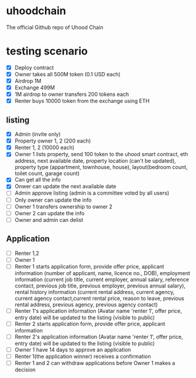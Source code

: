 # uhoodchain
The official Github repo of Uhood Chain

# testing scenario
- [x] Deploy contract
- [x] Owner takes all 500M token (0.1 USD each)
- [x] Airdrop 1M
- [x] Exchange 499M
- [x] 1M airdrop to owner transfers 200 tokens each
- [x] Renter buys 10000 token from the exchange using ETH

## listing
- [x] Admin (invite only)
- [x] Property owner 1, 2 (200 each)
- [x] Renter 1, 2 (10000 each)
- [x] Owner 1 lists property, send 100 token to the uhood smart contract, eth address, next available date, property location (can't be updated), property type (appartment, townhouse, house), layout(bedroom count, toilet count, garage count)
- [x] Can get all the info
- [x] Onwer can update the next available date
- [ ] Admin approve listing (admin is a committee voted by all users)
- [ ] Only owner can update the info
- [ ] Owner 1 transfers ownership to owner 2
- [ ] Owner 2 can update the info
- [ ] Owner and admin can delist

## Application
- [ ] Renter 1,2
- [ ] Owner 1
- [ ] Renter 1 starts application form, provide offer price, applicant information (number of applicant, name, licence no., DOB), employment information (current job title, current employer, annual salary, reference contact, previous job title, previous employer, previous annual salary), rental history information (current rental address, current agency, current agency contact,current rental price, reason to leave, previous rental address, previous agency, previous agency contact)
- [ ] Renter 1's application information (Avatar name 'renter 1', offer price, entry date) will be updated to the listing (visible to public)
- [ ] Renter 2 starts application form, provide offer price, applicant information
- [ ] Renter 2's application information (Avatar name 'renter 1', offer price, entry date) will be updated to the listing (visible to public)
- [ ] Owner 1 have 14 days to approve an application
- [ ] Renter 1(the application winner) receives a confirmation
- [ ] Renter 1 and 2 can withdraw applications before Owner 1 makes a decision

##  

